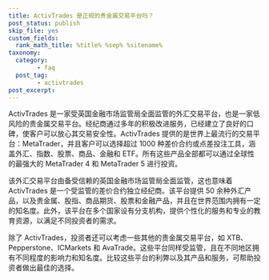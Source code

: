 ```yaml
---
title: ActivTrades 是正规的贵金属交易平台吗？
post_status: publish
skip_file: yes
custom_fields:
  rank_math_title: %title% %sep% %sitename%
taxonomy:
  category:
        - faq
  post_tag:
        - activtrades
post_excerpt: 
---
```

ActivTrades 是一家受英国金融市场监管局全面监管的外汇交易平台，也是一家低风险的贵金属交易平台。经纪商通过多年的积极改进服务，已经建立了良好的口碑，使客户可以放心其交易安全性。ActivTrades 提供的是世界上最流行的交易平台：MetaTrader，并且客户可以选择超过 1000 种差价合约或点差投注工具，涵盖外汇、指数、股票、商品、金融和 ETF。所有这些产品全部都可以通过全球性的最强大的 MetaTrader 4 和 MetaTrader 5 进行投资。

该外汇交易平台由备受信赖的英国金融市场监管局全面监管，这也意味着 ActivTrades 是一个受监管的差价合约独立经纪商。该平台提供 50 余种外汇产品，以及贵金属、股指、商品期货、股票和金融产品，并且在世界范围内拥有一定的知名度。此外，该平台在多个国家设有分支机构，提供个性化的服务和专业的教育资源，以满足不同投资者的需求。

除了 ActivTrades，投资者还可以考虑一些其他的贵金属交易平台，如 XTB、Pepperstone、ICMarkets 和 AvaTrade。这些平台同样受监管，且在不同地区拥有不同程度的影响力和知名度。比较这些平台的利弊以及其产品和服务，可帮助投资者做出最佳的选择。